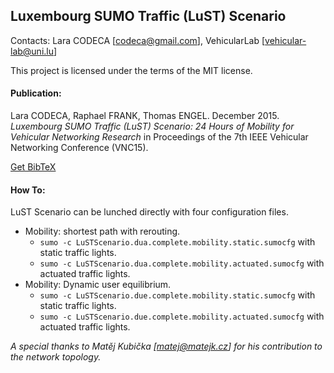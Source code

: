 ## Luxembourg SUMO Traffic (LuST) Scenario

Contacts: Lara CODECA [codeca@gmail.com], VehicularLab [vehicular-lab@uni.lu]

This project is licensed under the terms of the MIT license.

#### Publication:

Lara CODECA, Raphael FRANK, Thomas ENGEL. December 2015. *Luxembourg SUMO Traffic (LuST) Scenario: 24 Hours of Mobility for Vehicular Networking Research* in Proceedings of the 7th IEEE Vehicular Networking Conference (VNC15).

[Get BibTeX](https://github.com/lcodeca/LuSTScenario/blob/master/BibTeX.bib)

#### How To:
LuST Scenario can be lunched directly with four configuration files.
* Mobility: shortest path with rerouting.
  * `sumo -c LuSTScenario.dua.complete.mobility.static.sumocfg` with static traffic lights.
  * `sumo -c LuSTScenario.dua.complete.mobility.actuated.sumocfg` with actuated traffic lights.
* Mobility: Dynamic user equilibrium.
  * `sumo -c LuSTScenario.due.complete.mobility.static.sumocfg` with static traffic lights.
  * `sumo -c LuSTScenario.due.complete.mobility.actuated.sumocfg` with actuated traffic lights.

*A special thanks to Matěj Kubička [matej@matejk.cz] for his contribution to the network topology.*
